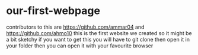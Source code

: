 # our-first-webpage
contributors to this  are https://github.com/ammar04 and https://github.com/ahmo10
this is the first website we created so it might be a bit sketchy
if you want to get this you will have to git clone then open it in your folder then you can open it with your favourite browser
